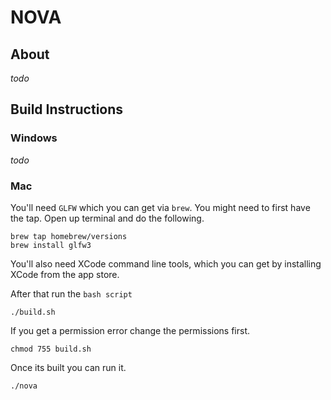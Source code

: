 # NOVA

## About

_todo_

## Build Instructions

### Windows

_todo_

### Mac

You'll need `GLFW` which you can get via `brew`. You might need to first have the tap. Open up terminal and do the following.

```
brew tap homebrew/versions
brew install glfw3
```

You'll also need XCode command line tools, which you can get by installing XCode from the app store.

After that run the `bash script`

```
./build.sh
```

If you get a permission error change the permissions first.

```
chmod 755 build.sh
```

Once its built you can run it.

```
./nova
```
